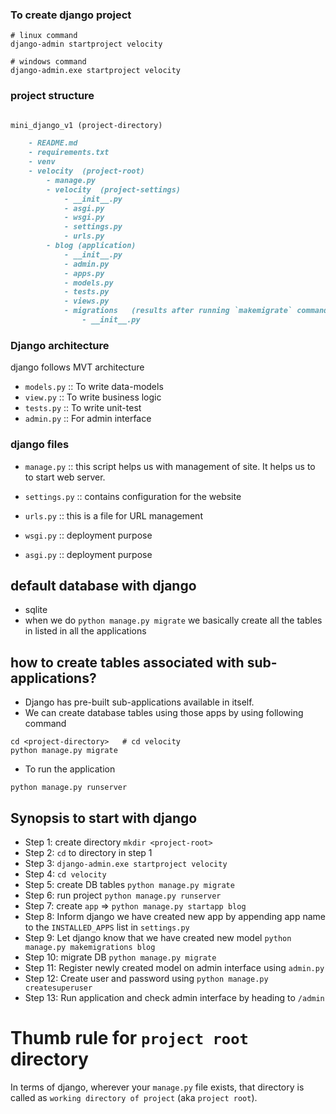 ### To create django project


```shell
# linux command
django-admin startproject velocity

# windows command
django-admin.exe startproject velocity
```

### project structure

```markdown

mini_django_v1 (project-directory)

    - README.md
    - requirements.txt
    - venv
    - velocity  (project-root)
        - manage.py
        - velocity  (project-settings)
            - __init__.py
            - asgi.py
            - wsgi.py
            - settings.py
            - urls.py
        - blog (application)
            - __init__.py
            - admin.py
            - apps.py
            - models.py
            - tests.py
            - views.py
            - migrations   (results after running `makemigrate` command.)
                - __init__.py
```

### Django architecture

django follows MVT architecture

- `models.py` :: To write data-models
- `view.py` :: To write business logic
- `tests.py` :: To write unit-test
- `admin.py` :: For admin interface


### django files 

- `manage.py` :: this script helps us with management of site. It helps us to 
to start web server.

- `settings.py` :: contains configuration for the website
- `urls.py` :: this is a file for URL management
- `wsgi.py` :: deployment purpose
- `asgi.py` :: deployment purpose



## default database with django 

- sqlite
- when we do `python manage.py migrate` we basically create all the tables in listed in all the applications

## how to create tables associated with sub-applications?

- Django has pre-built sub-applications available in itself.
- We can create database tables using those apps by using following command 

```shell
cd <project-directory>   # cd velocity
python manage.py migrate
```
- To run the application

```shell
python manage.py runserver
```

## Synopsis to start with django

- Step 1: create directory `mkdir <project-root>`
- Step 2: `cd` to directory in step 1
- Step 3: `django-admin.exe startproject velocity`
- Step 4: `cd velocity`
- Step 5: create DB tables  `python manage.py migrate`
- Step 6: run project `python manage.py runserver`
- Step 7: create `app` => `python manage.py startapp blog`
- Step 8: Inform django we have created new app by appending app name to the `INSTALLED_APPS` list in `settings.py`
- Step 9: Let django know that we have created new model `python manage.py makemigrations blog`
- Step 10: migrate DB `python manage.py migrate`
- Step 11: Register newly created model on admin interface using `admin.py`
- Step 12: Create user and password using `python manage.py createsuperuser`
- Step 13: Run application and check admin interface by heading to `/admin`



# Thumb rule for `project root` directory
In terms of django, wherever your `manage.py` file exists, that directory is 
called as `working directory of project` (aka `project root`).